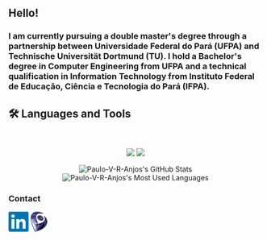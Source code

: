 ## Hello!


### I am currently pursuing a double master's degree through a partnership between Universidade Federal do Pará (UFPA) and Technische Universität Dortmund (TU). I hold a Bachelor's degree in Computer Engineering from UFPA and a technical qualification in Information Technology from Instituto Federal de Educação, Ciência e Tecnologia do Pará (IFPA).

## 🛠️ Languages and Tools

<br>

<p align="center">
  <img src="https://skillicons.dev/icons?i=mongodb,html,css,git,figma,aws,dart,flutter,docker,c,cpp,obsidian,raspberrypi,androidstudio" />
  <img src="https://skillicons.dev/icons?i=mysql,sqlite,python,vscode,linux,ubuntu,latex,gitlab,matlab,flask,arduino,anaconda" />
</p>

<div align=center>
  <img width=390 src="https://github-readme-stats.vercel.app/api?username=Paulo-V-R-Anjos&theme=transparent&count_private=true&show_icons=true&rank_icon=github&locale=en" alt="Paulo-V-R-Anjos's GitHub Stats" />
  <img width=325 src="https://github-readme-stats.vercel.app/api/top-langs?username=Paulo-V-R-Anjos&theme=transparent&layout=donut&hide=css&langs_count=8&border_radius=10&show_icons=true&locale=en" alt="Paulo-V-R-Anjos's Most Used Languages" />
</div>


### Contact

[<img src="https://raw.githubusercontent.com/Paulo-V-R-Anjos/Paulo-V-R-Anjos/master/socials/linkedin.png" height="40em" align="center" alt="Follow Paulo-V-R-Anjos on LinkedIn" title="Follow Paulo-V-R-Anjos on LinkedIn"/>](https://linkedin.com/in/Paulo-V-R-Anjos)
[<img src="https://raw.githubusercontent.com/Paulo-V-R-Anjos/Paulo-V-R-Anjos/master/socials/lattes.png" height="40em" align="center" alt="Follow Paulo-V-R-Anjos on Lattes" title="Follow Paulo-V-R-Anjos on Lattes"/>](http://lattes.cnpq.br/9696724055949612)


<!--
**Paulo-V-R-Anjos/Paulo-V-R-Anjos** is a ✨ _special_ ✨ repository because its `README.md` (this file) appears on your GitHub profile.

Here are some ideas to get you started:

- 🔭 I’m currently working on ...
- 🌱 I’m currently learning ...
- 👯 I’m looking to collaborate on ...
- 🤔 I’m looking for help with ...
- 💬 Ask me about ...
- 📫 How to reach me: ...
- 😄 Pronouns: ...
- ⚡ Fun fact: ...
-->
